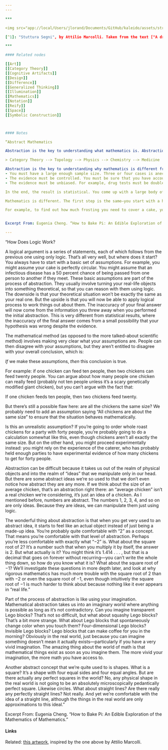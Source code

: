 ```yaml
---
---

***

<img src="app://local/Users/jlorand/Documents/GitHub/kaleido/assets/struttura-segni.jpg"/>[^1]

[^1]: "Stuttura Segni", by Attilio Marcolli. Taken from the text ["A drifter of dadaist persuasion"](http://www.its.caltech.edu/~matilde/MarcolliArtMath.pdf)  by Matilde Marcolli.  

*** 

#### Related nodes

[[Art]]
[[Category Theory]]
[[Cognitive Artifacts]]
[[Design]]
[[Difference]]
[[Generalized Thinking]]
[[Illumination]]
[[Mathematics]]
[[Notation]]
[[Reify]]
[[Space]]
[[Symbolic Construction]]



#### Notes

“Abstract Mathematics

Abstraction is the key to understanding what mathematics is. Abstraction is also at the heart of why mathematics can seem removed from “real life.” That detachment from reality is where math derives its strength, but also its limitations. Every level of abstraction takes it further from real life, and harder to explain what the relevance to real life is, because the relevance comes from a domino effect—abstract mathematics might not be directly applicable to real life, but rather, applicable to something else which is applicable to real life, or via an even longer chain of applications, for example:

> Category Theory --> Topology --> Physics --> Chemistry --> Medicine

Abstraction is the key to understanding why mathematics is different from science at large. Evidence-based science proceeds with, obviously, evidence at its heart. You start with a hypothesis—something you believe might be true, whether because of general observation, gut feeling, suspicion, anecdotes, or whatever. Now you need to test the hypothesis rigorously by finding evidence that holds up to scientific standards. Such standards include things like these:
- You must have a large enough sample size. Three or four cases is anecdotal and could have been a fluke.
- The evidence must be controlled. You must be sure that you have accounted for other factors that might have affected the evidence, such as the placebo effect, socioeconomic factors, the ages of people involved, and so on.
- The evidence must be unbiased. For example, drug tests must be double blind—neither the person taking the drug nor the person administering it can know whether it’s a real drug or placebo.

In the end, the result is statistical. You come up with a large body of very convincing evidence, but your conclusion always has a percentage certainty attached to it.

Mathematics is different. The first step is the same—you start with a hypothesis that you think might be true for some reason. But instead of testing it rigorously using evidence, you test it rigorously using logic. The meaning of “rigor” is now completely different. It has nothing to do with sample sizes, because you don’t ever use any samples—you only use thought processes. Bias doesn’t come into it either, because all you’re doing is applying logic.

For example, to find out how much frosting you need to cover a cake, you could do it experimentally—you could get a cake, frost it, and see how much you used. Or you could do it logically—you could do a calculation involving the surface area of a cake. To do this calculation you have to make an approximation of the shape of a cake. Perhaps you assume it’s perfectly round and perfectly flat on top. Of course, no cake is ever perfectly circular and flat. But the advantage of this method is that you don’t have to make any frosting in order to find out how much frosting you need.”


Excerpt From: Eugenia Cheng. “How to Bake Pi: An Edible Exploration of the Mathematics of Mathematics.” 

---
```


“How Does Logic Work?

A logical argument is a series of statements, each of which follows from the previous one using only logic. That’s all very well, but where does it start? You always have to start with a basic set of assumptions. For example, you might assume your cake is perfectly circular. You might assume that an infectious disease has a 50 percent chance of being passed from one person to another if they meet. These basic assumptions are part of the process of abstraction. They usually involve turning your real-life objects into something theoretical, so that you can reason with them using logic. The downside is that your theoretical situation won’t be exactly the same as your real one. But the upside is that you will now be able to apply logical process to work things out about them. The inaccuracy of your final answer will now come from the information you threw away when you performed the initial abstraction. This is very different from statistical results, where the inaccuracy of the final answer comes from a small possibility that your hypothesis was wrong despite the evidence.

The mathematical method (as opposed to the more talked-about scientific method) involves making very clear what your assumptions are. People can then disagree with your assumptions, but they aren’t entitled to disagree with your overall conclusion, which is:

*If* we make these assumptions, *then* this conclusion is true.

For example: if one chicken can feed ten people, then two chickens can feed twenty people. You can argue about how many people one chicken can really feed (probably not ten people unless it’s a scary genetically modified giant chicken), but you can’t argue with the fact that:

If one chicken feeds ten people, then two chickens feed twenty.

But there’s still a possible flaw here: are all the chickens the same size? We probably need to add an assumption saying “All chickens are about the same size” to ensure that the situation behaves mathematically.

Is this an unrealistic assumption? If you’re going to order whole roast chickens for a party with forty people, you’re probably going to do a calculation somewhat like this, even though chickens aren’t all exactly the same size. But on the other hand, you might proceed experimentally instead: you might rely on the experience of the caterer, who has probably held enough parties to have experimental evidence of how many chickens to get for forty people.

Abstraction can be difficult because it takes us out of the realm of physical objects and into the realm of “ideas” that we manipulate only in our head. But there are some abstract ideas we’re so used to that we don’t even notice how abstract they are any more. If we think about the size of an average chicken, that’s an abstraction right there: an “average chicken” isn’t a real chicken we’re considering, it’s just an idea of a chicken. As I mentioned before, numbers are abstract. The numbers 1, 2, 3, 4, and so on are only ideas. Because they are ideas, we can manipulate them just using logic.

The wonderful thing about abstraction is that when you get very used to an abstract idea, it starts to feel like an actual object instead of just being a made-up idea. You’re probably quite comfortable with “2” as a concept. That means you’re comfortable with that level of abstraction. Perhaps you’re less comfortable with exactly what “−2” is. What about the square root of 2? It’s a number such that when you multiply it by itself, the answer is 2. But what actually is it? You might think it’s 1.414 . . . , but that is a decimal that goes on forever without recurring—you can’t write the whole thing down, so how do you know what it is? What about the square root of −1? We’ll investigate these questions in more depth later, and look at why rigorous mathematics has much more trouble with the square root of 2 than with −2 or even the square root of −1, even though intuitively the square root of −1 is much harder to think about because nothing like it ever appears in “real life.”

Part of the process of abstraction is like using your imagination. Mathematical abstraction takes us into an imaginary world where anything is possible as long as it’s not contradictory. Can you imagine transparent Lego blocks? That’s not so difficult, but what about squashy Lego blocks? That’s a bit more strange. What about Lego blocks that spontaneously change color when you touch them? Four-dimensional Lego blocks? Invisible Lego blocks? Lego blocks that can make coffee for you in the morning? Obviously in the real world, just because you can imagine something doesn’t mean it actually exists—particularly if you have a very vivid imagination. The amazing thing about the world of math is that mathematical things exist as soon as you imagine them. The more vivid your imagination, the more math you have access to.

Another abstract concept that we’re quite used to is shapes. What is a square? It’s a shape with four equal sides and four equal angles. But are there actually any perfect squares in the world? No, any physical shape in the real world is not going to be an absolutely microscopically pedantically perfect square. Likewise circles. What about straight lines? Are there really any perfectly straight lines? Not really. And yet we’re comfortable with the idea of a straight line, although the things in the real world are only approximations to this ideal.”


Excerpt From: Eugenia Cheng. “How to Bake Pi: An Edible Exploration of the Mathematics of Mathematics.” 

#### Links


Related: [this artwork](https://www.einsteigenbitte.eu/hexatopia), inspired by the one above by Attilio Marcolli.   